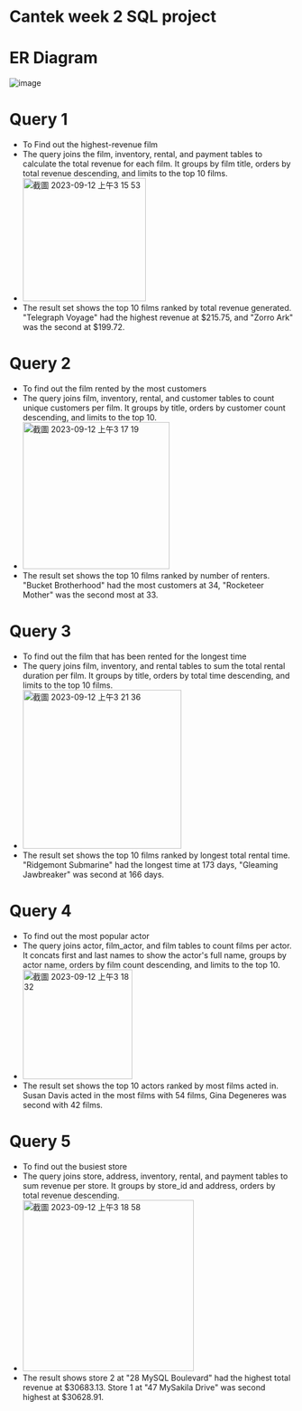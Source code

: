 # Cantek week 2 SQL project

# ER Diagram
![image](https://github.com/urpey/week_2_db_project/assets/111271561/0e3d7838-3552-44d3-b48b-b8daf0dc7315)

# Query 1
- To Find out the highest-revenue film 
- The query joins the film, inventory, rental, and payment tables to calculate the total revenue for each film. It groups by film title, orders by total revenue descending, and limits to the top 10 films.
- <img width="218" alt="截圖 2023-09-12 上午3 15 53" src="https://github.com/urpey/week_2_db_project/assets/111271561/a2bbde4c-3e0d-4ebc-a95e-1686d9930466">
- The result set shows the top 10 films ranked by total revenue generated. "Telegraph Voyage" had the highest revenue at $215.75, and "Zorro Ark" was the second at $199.72.
  
# Query 2
- To find out the film rented by the most customers 
- The query joins film, inventory, rental, and customer tables to count unique customers per film. It groups by title, orders by customer count descending, and limits to the top 10.
- <img width="260" alt="截圖 2023-09-12 上午3 17 19" src="https://github.com/urpey/week_2_db_project/assets/111271561/1303873f-f284-455a-be89-e5a32acda690">
- The result set shows the top 10 films ranked by number of renters. "Bucket Brotherhood" had the most customers at 34, "Rocketeer Mother" was the second most at 33.
  
# Query 3
- To find out the film that has been rented for the longest time
- The query joins film, inventory, and rental tables to sum the total rental duration per film. It groups by title, orders by total time descending, and limits to the top 10 films.
- <img width="281" alt="截圖 2023-09-12 上午3 21 36" src="https://github.com/urpey/week_2_db_project/assets/111271561/1ee5792b-1746-4944-af47-6049ac0f8081">
- The result set shows the top 10 films ranked by longest total rental time. "Ridgemont Submarine" had the longest time at 173 days, "Gleaming Jawbreaker" was second at 166 days.

# Query 4
- To find out the most popular actor
- The query joins actor, film_actor, and film tables to count films per actor. It concats first and last names to show the actor's full name, groups by actor name, orders by film count descending, and limits to the top 10.
- <img width="194" alt="截圖 2023-09-12 上午3 18 32" src="https://github.com/urpey/week_2_db_project/assets/111271561/39157d2d-8767-4567-8897-de935232ded3">
- The result set shows the top 10 actors ranked by most films acted in. Susan Davis acted in the most films with 54 films, Gina Degeneres was second with 42 films.
  
# Query 5
- To find out the busiest store
- The query joins store, address, inventory, rental, and payment tables to sum revenue per store. It groups by store_id and address, orders by total revenue descending.
- <img width="303" alt="截圖 2023-09-12 上午3 18 58" src="https://github.com/urpey/week_2_db_project/assets/111271561/0e567154-6f7d-4841-9bac-4ddc82aa69ce">
- The result shows store 2 at "28 MySQL Boulevard" had the highest total revenue at $30683.13. Store 1 at "47 MySakila Drive" was second highest at $30628.91.


